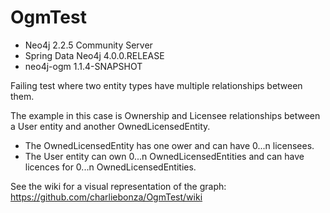 # OgmTest

* Neo4j 2.2.5 Community Server
* Spring Data Neo4j 4.0.0.RELEASE
* neo4j-ogm 1.1.4-SNAPSHOT

Failing test where two entity types have multiple relationships between them.

The example in this case is Ownership and Licensee relationships between a User entity and another OwnedLicensedEntity. 

* The OwnedLicensedEntity has one ower and can have 0...n licensees. 
* The User entity can own 0...n OwnedLicensedEntities and can have licences for 0...n OwnedLicensedEntities.

See the wiki for a visual representation of the graph:
https://github.com/charliebonza/OgmTest/wiki
